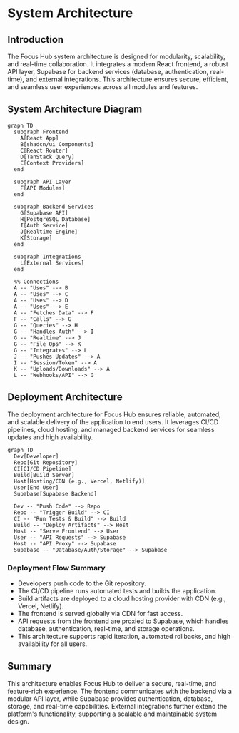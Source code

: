 # System Architecture

## Introduction
The Focus Hub system architecture is designed for modularity, scalability, and real-time collaboration. It integrates a modern React frontend, a robust API layer, Supabase for backend services (database, authentication, real-time), and external integrations. This architecture ensures secure, efficient, and seamless user experiences across all modules and features.

## System Architecture Diagram
```mermaid
graph TD
  subgraph Frontend
    A[React App]
    B[shadcn/ui Components]
    C[React Router]
    D[TanStack Query]
    E[Context Providers]
  end

  subgraph API Layer
    F[API Modules]
  end

  subgraph Backend Services
    G[Supabase API]
    H[PostgreSQL Database]
    I[Auth Service]
    J[Realtime Engine]
    K[Storage]
  end

  subgraph Integrations
    L[External Services]
  end

  %% Connections
  A -- "Uses" --> B
  A -- "Uses" --> C
  A -- "Uses" --> D
  A -- "Uses" --> E
  A -- "Fetches Data" --> F
  F -- "Calls" --> G
  G -- "Queries" --> H
  G -- "Handles Auth" --> I
  G -- "Realtime" --> J
  G -- "File Ops" --> K
  G -- "Integrates" --> L
  J -- "Pushes Updates" --> A
  I -- "Session/Token" --> A
  K -- "Uploads/Downloads" --> A
  L -- "Webhooks/API" --> G
```

## Deployment Architecture

The deployment architecture for Focus Hub ensures reliable, automated, and scalable delivery of the application to end users. It leverages CI/CD pipelines, cloud hosting, and managed backend services for seamless updates and high availability.

```mermaid
graph TD
  Dev[Developer]
  Repo[Git Repository]
  CI[CI/CD Pipeline]
  Build[Build Server]
  Host[Hosting/CDN (e.g., Vercel, Netlify)]
  User[End User]
  Supabase[Supabase Backend]

  Dev -- "Push Code" --> Repo
  Repo -- "Trigger Build" --> CI
  CI -- "Run Tests & Build" --> Build
  Build -- "Deploy Artifacts" --> Host
  Host -- "Serve Frontend" --> User
  User -- "API Requests" --> Supabase
  Host -- "API Proxy" --> Supabase
  Supabase -- "Database/Auth/Storage" --> Supabase
```

### Deployment Flow Summary
- Developers push code to the Git repository.
- The CI/CD pipeline runs automated tests and builds the application.
- Build artifacts are deployed to a cloud hosting provider with CDN (e.g., Vercel, Netlify).
- The frontend is served globally via CDN for fast access.
- API requests from the frontend are proxied to Supabase, which handles database, authentication, real-time, and storage operations.
- This architecture supports rapid iteration, automated rollbacks, and high availability for all users.

## Summary
This architecture enables Focus Hub to deliver a secure, real-time, and feature-rich experience. The frontend communicates with the backend via a modular API layer, while Supabase provides authentication, database, storage, and real-time capabilities. External integrations further extend the platform's functionality, supporting a scalable and maintainable system design. 
